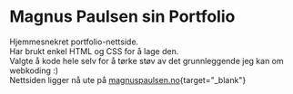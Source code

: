 # Magnus Paulsen sin Portfolio
Hjemmesnekret portfolio-nettside.  
Har brukt enkel HTML og CSS for å lage den.  
Valgte å kode hele selv for å tørke støv av det grunnleggende jeg kan om webkoding :)  
Nettsiden ligger nå ute på [magnuspaulsen.no](https://magnuspaulsen.no){target="_blank"}

